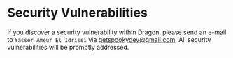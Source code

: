 # Security Vulnerabilities

If you discover a security vulnerability within Dragon, please send an e-mail to `Yasser Ameur El Idrissi` via <getspookydev@gmail.com>. All security vulnerabilities will be promptly addressed.
